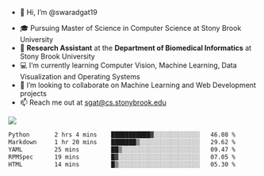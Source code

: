 - 👋 Hi, I’m @swaradgat19
<!-- - 👀 I’m interested in  -->
- 🎓 Pursuing Master of Science in Computer Science at Stony Brook University
- :microscope: **Research Assistant** at the **Department of Biomedical Informatics** at Stony Brook University 
- 💻 I’m currently learning Computer Vision, Machine Learning, Data Visualization and Operating Systems
- 💞️ I’m looking to collaborate on Machine Learning and Web Development projects 
- 📫 Reach me out at sgat@cs.stonybrook.edu

![](https://komarev.com/ghpvc/?username=your-github-username&color=green)

<!--START_SECTION:waka-->

```txt
Python       2 hrs 4 mins    ███████████▓░░░░░░░░░░░░░   46.08 %
Markdown     1 hr 20 mins    ███████▒░░░░░░░░░░░░░░░░░   29.62 %
YAML         25 mins         ██▒░░░░░░░░░░░░░░░░░░░░░░   09.47 %
RPMSpec      19 mins         █▓░░░░░░░░░░░░░░░░░░░░░░░   07.05 %
HTML         14 mins         █▒░░░░░░░░░░░░░░░░░░░░░░░   05.30 %
```

<!--END_SECTION:waka-->

<!---
swaradgat19/swaradgat19 is a ✨ special ✨ repository because its `README.md` (this file) appears on your GitHub profile.
You can click the Preview link to take a look at your changes.
--->
